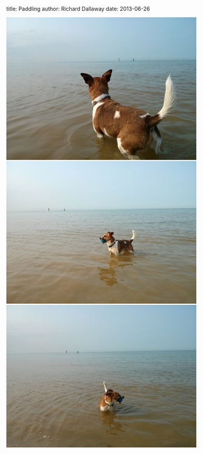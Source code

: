 
title: Paddling
author: Richard Dallaway
date: 2013-06-26

<div><a href="/media/IMG_20130626_082602.jpg"><img src="/media/IMG_20130626_082602.jpg.500.jpg" width="500" height="375"/></a></div><div><a href="/media/IMG_20130626_082553.jpg"><img src="/media/IMG_20130626_082553.jpg.500.jpg" width="500" height="375"/></a></div><div><a href="/media/IMG_20130626_082538.jpg"><img src="/media/IMG_20130626_082538.jpg.500.jpg" width="500" height="375"/></a></div>


    
    